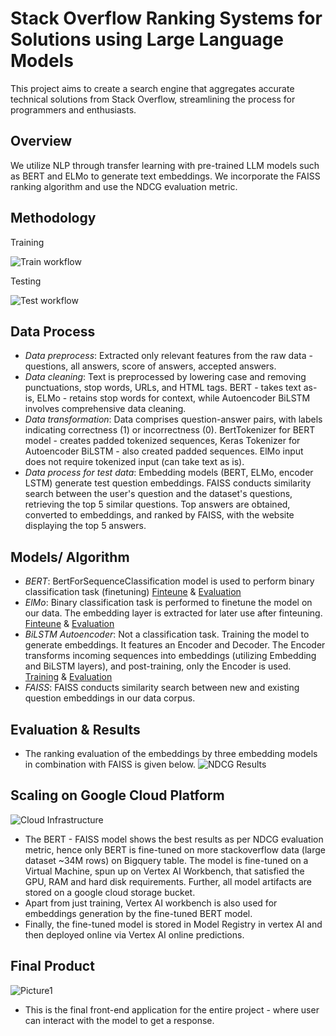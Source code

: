
# Stack Overflow Ranking Systems for Solutions using Large Language Models
This project aims to create a search engine that aggregates accurate technical solutions from Stack Overflow, streamlining the process for programmers and enthusiasts.


## Overview 
We utilize NLP through transfer learning with pre-trained LLM models such as BERT and ELMo to generate text embeddings. We incorporate the FAISS ranking algorithm and use the NDCG evaluation metric.


## Methodology
Training

![Train workflow](https://github.com/swethasubu93/Stack-Overflow-Ranking-using-LLM/assets/109064336/9d3ac02e-2251-4323-954f-6e1baa55853a)

Testing

![Test workflow](https://github.com/swethasubu93/Stack-Overflow-Ranking-using-LLM/assets/109064336/327b24a2-bcf5-42bd-8659-eefd85af6507)


## Data Process
- *Data preprocess*: Extracted only relevant features from the raw data - questions, all answers, score of answers, accepted answers. 
- *Data cleaning*: Text is preprocessed by lowering case and removing punctuations, stop words, URLs, and HTML tags. BERT - takes text as-is, ELMo - retains stop words for context, while Autoencoder BiLSTM involves comprehensive data cleaning.
- *Data transformation*: Data comprises question-answer pairs, with labels indicating correctness (1) or incorrectness (0). BertTokenizer for BERT model - creates padded tokenized sequences, Keras Tokenizer for Autoencoder BiLSTM - also created padded sequences. ElMo input does not require tokenized input (can take text as is). 
- *Data process for test data*: Embedding models (BERT, ELMo, encoder LSTM) generate test question embeddings. FAISS conducts similarity search between the user's question and the dataset's questions, retrieving the top 5 similar questions. Top answers are obtained, converted to embeddings, and ranked by FAISS, with the website displaying the top 5 answers.

  
## Models/ Algorithm
- *BERT*: BertForSequenceClassification model is used to perform binary classification task (finetuning) [Finteune](https://github.com/swethasubu93/Stack-Overflow-Ranking-using-LLM/blob/main/Code/BERT_Training.ipynb) & [Evaluation](https://github.com/swethasubu93/Stack-Overflow-Ranking-using-LLM/blob/main/Code/BERT_Evaluation.ipynb) 
- *ElMo*: Binary classification task is performed to finetune the model on our data. The embedding layer is extracted for later use after finteuning. [Finteune](https://github.com/swethasubu93/Stack-Overflow-Ranking-using-LLM/blob/main/Code/Elmo_Training.ipynb) & [Evaluation](https://github.com/swethasubu93/Stack-Overflow-Ranking-using-LLM/blob/main/Code/ELMo_Evaluation.ipynb) 
- *BiLSTM Autoencoder*: Not a classification task. Training the model to generate embeddings. It features an Encoder and Decoder. The Encoder transforms incoming sequences into embeddings (utilizing Embedding and BiLSTM layers), and post-training, only the Encoder is used. [Training](https://github.com/swethasubu93/Stack-Overflow-Ranking-using-LLM/blob/main/Code/BiLSTM_Autoencoder_Training.ipynb) & [Evaluation](https://github.com/swethasubu93/Stack-Overflow-Ranking-using-LLM/blob/main/Code/BiLSTM_Autoencoder_Evaluation.ipynb)
- *FAISS*: FAISS conducts similarity search between new and existing question embeddings in our data corpus.

    
## Evaluation & Results 
- The ranking evaluation of the embeddings by three embedding models in combination with FAISS is given below.
![NDCG Results](https://github.com/swethasubu93/Stack-Overflow-Ranking-using-LLM/assets/109064336/3473eed7-c5e0-48a7-89ee-67fc7d041917)

## Scaling on Google Cloud Platform
![Cloud Infrastructure](https://github.com/swethasubu93/Stack-Overflow-Ranking-using-LLM/assets/109064336/aac90f89-1e4c-4c29-abbd-b1b85e611123)
- The BERT - FAISS model shows the best results as per NDCG evaluation metric, hence only BERT is fine-tuned on more stackoverflow data (large dataset ~34M rows) on Bigquery table. The model is fine-tuned on a Virtual Machine, spun up on Vertex AI Workbench, that satisfied the GPU, RAM and hard disk requirements. Further, all model artifacts are stored on a google cloud storage bucket.
- Apart from just training, Vertex AI workbench is also used for embeddings generation by the fine-tuned BERT model.
- Finally, the fine-tuned model is stored in Model Registry in vertex AI and then deployed online via Vertex AI online predictions. 

 ## Final Product 
![Picture1](https://github.com/swethasubu93/Stack-Overflow-Ranking-using-LLM/assets/109064336/429a39aa-1e80-40c8-8e48-13faab6357b6)
- This is the final front-end application for the entire project - where user can interact with the model to get a response. 




